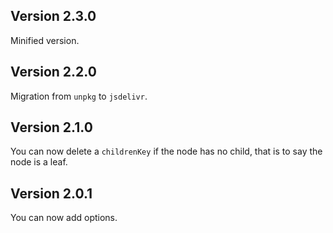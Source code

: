 ## Version 2.3.0

Minified version.

## Version 2.2.0

Migration from `unpkg` to `jsdelivr`.

## Version 2.1.0

You can now delete a `childrenKey` if the node has no child, that is to say the node is a leaf.

## Version 2.0.1

You can now add options.
